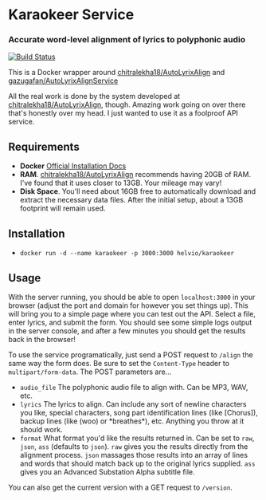# Karaokeer Service

### Accurate word-level alignment of lyrics to polyphonic audio

[![Build Status](https://jenkins.helv.io/buildStatus/icon?job=helvio%2Fkaraokeer)](https://jenkins.helv.io/job/helvio/job/karaokeer/)

This is a Docker wrapper around [chitralekha18/AutoLyrixAlign](https://github.com/chitralekha18/AutoLyrixAlign) and [gazugafan/AutoLyrixAlignService](https://github.com/gazugafan/AutoLyrixAlignService)

All the real work is done by the system developed at [chitralekha18/AutoLyrixAlign](https://github.com/chitralekha18/AutoLyrixAlign), though. Amazing work going on over there that's honestly over my head. I just wanted to use it as a foolproof API service.

## Requirements

- **Docker** [Official Installation Docs](https://docs.docker.com/engine/install/)
- **RAM**. [chitralekha18/AutoLyrixAlign](https://github.com/chitralekha18/AutoLyrixAlign) recommends having 20GB of RAM. I've found that it uses closer to 13GB. Your mileage may vary!
- **Disk Space**. You'll need about 16GB free to automatically download and extract the necessary data files. After the initial setup, about a 13GB footprint will remain used.

## Installation

- `docker run -d --name karaokeer -p 3000:3000 helvio/karaokeer`

## Usage

With the server running, you should be able to open `localhost:3000` in your browser (adjust the port and domain for however you set things up). This will bring you to a simple page where you can test out the API. Select a file, enter lyrics, and submit the form. You should see some simple logs output in the server console, and after a few minutes you should get the results back in the browser!

To use the service programatically, just send a POST request to `/align` the same way the form does. Be sure to set the `Content-Type` header to `multipart/form-data`. The POST parameters are...

- `audio_file` The polyphonic audio file to align with. Can be MP3, WAV, etc.
- `lyrics` The lyrics to align. Can include any sort of newline characters you like, special characters, song part identification lines (like [Chorus]), backup lines (like (woo) or \*breathes\*), etc. Anything you throw at it should work.
- `format` What format you'd like the results returned in. Can be set to `raw`, `json`, `ass` (defaults to `json`). `raw` gives you the results directly from the alignment process. `json` massages those results into an array of lines and words that should match back up to the original lyrics supplied. `ass` gives you an Advanced Substation Alpha subtitle file.

You can also get the current version with a GET request to `/version`.

